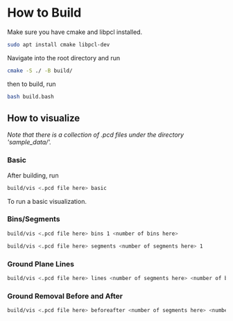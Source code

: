 # How to Build

Make sure you have cmake and libpcl installed.

```bash
sudo apt install cmake libpcl-dev
```

Navigate into the root directory and run

```bash
cmake -S ./ -B build/
```
then to build, run

```bash
bash build.bash
```

## How to visualize

*Note that there is a collection of .pcd files under the directory 'sample_data/'.*

### Basic

After building, run

```bash
build/vis <.pcd file here> basic
```

To run a basic visualization.

### Bins/Segments

```bash
build/vis <.pcd file here> bins 1 <number of bins here>
```

```bash
build/vis <.pcd file here> segments <number of segments here> 1
```

### Ground Plane Lines

```bash
build/vis <.pcd file here> lines <number of segments here> <number of bins here>
```

### Ground Removal Before and After

```bash
build/vis <.pcd file here> beforeafter <number of segments here> <number of bins here>
```
